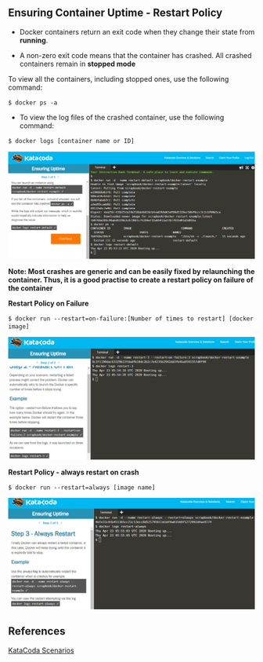 ## Ensuring Container Uptime - Restart Policy

* Docker containers return an exit code when they change their state from **running**.

* A non-zero exit code means that the container has crashed. All crashed containers remain in **stopped mode**

To view all the containers, including stopped ones, use the following command:

```
$ docker ps -a
```

* To view the log files of the crashed container, use the following command:

```
$ docker logs [container name or ID]
```

![Generic Image missing text](img/uptime1.png)

**Note: Most crashes are generic and can be easily fixed by relaunching the container. Thus, it is a good practise to create a restart policy on failure of the container**

**Restart Policy on Failure**

```
$ docker run --restart=on-failure:[Number of times to restart] [docker image]
```

![Generic Image missing text](img/uptime2.png)

**Restart Policy - always restart on crash**

```
$ docker run --restart=always [image name]
```

![Generic Image missing text](img/uptime3.png)

## References

[KataCoda Scenarios](https://katacoda.com/courses/docker/9)
